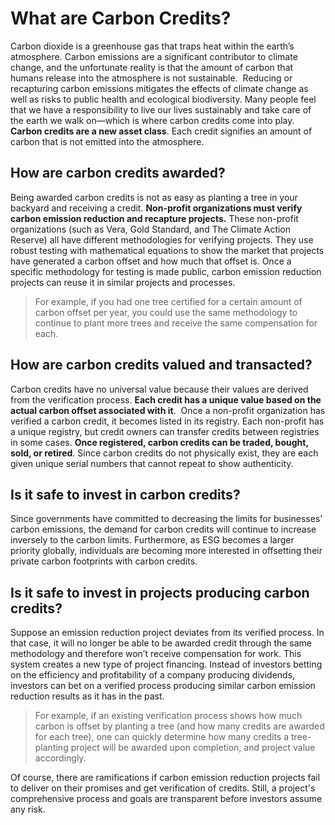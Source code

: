 # What are Carbon Credits?

Carbon dioxide is a greenhouse gas that traps heat within the earth’s atmosphere. Carbon emissions are a significant contributor to climate change, and the unfortunate reality is that the amount of carbon that humans release into the atmosphere is not sustainable.  Reducing or recapturing carbon emissions mitigates the effects of climate change as well as risks to public health and ecological biodiversity. Many people feel that we have a responsibility to live our lives sustainably and take care of the earth we walk on—which is where carbon credits come into play. **Carbon credits are a new asset class**. Each credit signifies an amount of carbon that is not emitted into the atmosphere.

## How are carbon credits awarded?

Being awarded carbon credits is not as easy as planting a tree in your backyard and receiving a credit. **Non-profit organizations must verify carbon emission reduction and recapture projects.** These non-profit organizations (such as Vera, Gold Standard, and The Climate Action Reserve) all have different methodologies for verifying projects. They use robust testing with mathematical equations to show the market that projects have generated a carbon offset and how much that offset is. Once a specific methodology for testing is made public, carbon emission reduction projects can reuse it in similar projects and processes.

> For example, if you had one tree certified for a certain amount of carbon offset per year, you could use the same methodology to continue to plant more trees and receive the same compensation for each.

## How are carbon credits valued and transacted?

Carbon credits have no universal value because their values are derived from the verification process. **Each credit has a unique value based on the actual carbon offset associated with it**.  Once a non-profit organization has verified a carbon credit, it becomes listed in its registry. Each non-profit has a unique registry, but credit owners can transfer credits between registries in some cases. **Once registered, carbon credits can be traded, bought, sold, or retired**. Since carbon credits do not physically exist, they are each given unique serial numbers that cannot repeat to show authenticity.

## Is it safe to invest in carbon credits?

Since governments have committed to decreasing the limits for businesses' carbon emissions, the demand for carbon credits will continue to increase inversely to the carbon limits. Furthermore, as ESG becomes a larger priority globally, individuals are becoming more interested in offsetting their private carbon footprints with carbon credits.

## Is it safe to invest in projects producing carbon credits?

Suppose an emission reduction project deviates from its verified process. In that case, it will no longer be able to be awarded credit through the same methodology and therefore won’t receive compensation for work. This system creates a new type of project financing. Instead of investors betting on the efficiency and profitability of a company producing dividends, investors can bet on a verified process producing similar carbon emission reduction results as it has in the past.

> For example, if an existing verification process shows how much carbon is offset by planting a tree (and how many credits are awarded for each tree), one can quickly determine how many credits a tree-planting project will be awarded upon completion, and project value accordingly.

Of course, there are ramifications if carbon emission reduction projects fail to deliver on their promises and get verification of credits. Still, a project's comprehensive process and goals are transparent before investors assume any risk.

